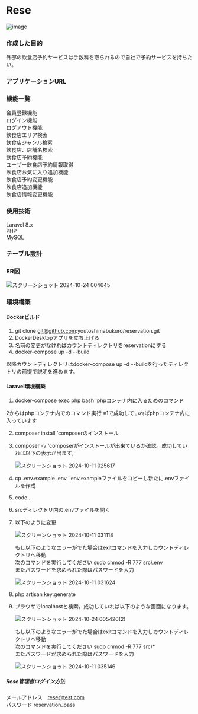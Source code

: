 # Rese

![image](https://github.com/user-attachments/assets/5df39df8-7921-4a8c-a59e-c80f43f59d0e)

### 作成した目的  
外部の飲食店予約サービスは手数料を取られるので自社で予約サービスを持ちたい。

### アプリケーションURL

### 機能一覧  
会員登録機能  
ログイン機能  
ログアウト機能  
飲食店エリア検索  
飲食店ジャンル検索  
飲食店、店舗名検索  
飲食店予約機能  
ユーザー飲食店予約情報取得  
飲食店お気に入り追加機能  
飲食店予約変更機能  
飲食店追加機能  
飲食店情報変更機能  

### 使用技術
Laravel 8.x  
PHP  
MySQL  

### テーブル設計

### ER図

![スクリーンショット 2024-10-24 004645](https://github.com/user-attachments/assets/94b5ec43-4907-4a5a-a707-8acd141fb411)

### 環境構築

#### Dockerビルド

1. git clone git@github.com:youtoshimabukuro/reservation.git  
2. DockerDesktopアプリを立ち上げる  
3. 名前の変更がなければカウントディレクトリをreservationにする  
4. docker-compose up -d --build  

以降カウントディレクトリはdocker-compose up -d --buildを行ったディレクトリの前提で説明を進めます。

#### Laravel環境構築

1. docker-compose exec php bash 'phpコンテナ内に入るためのコマンド

2からはphpコンテナ内でのコマンド実行 ※1で成功していればphpコンテナ内に入っています

2. composer install 'composerのインストール  
3. composer -v 'composerがインストールが出来ているか確認。成功していれば以下の表示が出ます。

   ![スクリーンショット 2024-10-11 025617](https://github.com/user-attachments/assets/827c3977-2b1f-418c-8d47-639ae9d7104e)

4. cp .env.example .env '.env.exampleファイルをコピーし新たに.envファイルを作成  
5. code .  
6. srcディレクトリ内の.envファイルを開く  
7. 以下のように変更

   ![スクリーンショット 2024-10-11 031118](https://github.com/user-attachments/assets/06954734-22a5-4810-b62a-d13b22fe0a04)

   もし以下のようなエラーがでた場合はexitコマンドを入力しカウントディレクトリへ移動  
   次のコマンドを実行してください sudo chmod -R 777 src/.env  
   またパスワードを求められた際はパスワードを入力  

   ![スクリーンショット 2024-10-11 031624](https://github.com/user-attachments/assets/44db8615-3d09-4c9c-ae2b-cee9e8172b61)

8. php artisan key:generate  
9. ブラウザでlocalhostと検索。成功していれば以下のような画面になります。

   ![スクリーンショット 2024-10-24 005420(2)](https://github.com/user-attachments/assets/0bbce52d-8156-44e2-a3c9-f892537202eb)

   もし以下のようなエラーがでた場合はexitコマンドを入力しカウントディレクトリへ移動  
   次のコマンドを実行してください sudo chmod -R 777 src/*  
   またパスワードが求められた際はパスワードを入力

   ![スクリーンショット 2024-10-11 035146](https://github.com/user-attachments/assets/c12284bc-1027-464f-9ed8-eb7f2f01e3df)

##### Rese管理者ログイン方法  
メールアドレス　rese@test.com  
パスワード  reservation_pass
